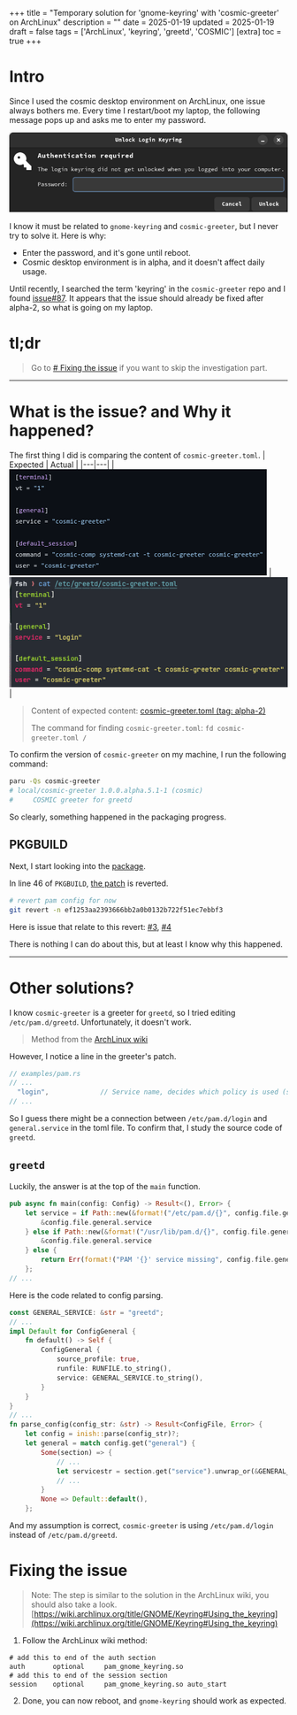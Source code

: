 +++
title = "Temporary solution for 'gnome-keyring' with 'cosmic-greeter' on ArchLinux"
description = ""
date = 2025-01-19
updated = 2025-01-19
draft = false
tags = ['ArchLinux', 'keyring', 'greetd', 'COSMIC']
[extra]
toc = true
+++

# Intro
Since I used the cosmic desktop environment on ArchLinux, one issue always bothers me. Every time I restart/boot my laptop, the following message pops up and asks me to enter my password.

![issue](./issue.png)

I know it must be related to `gnome-keyring` and `cosmic-greeter`, but I never try to solve it. Here is why:
- Enter the password, and it's gone until reboot.
- Cosmic desktop environment is in alpha, and it doesn't affect daily usage.


Until recently, I searched the term 'keyring' in the `cosmic-greeter` repo and I found [issue#87](https://github.com/pop-os/cosmic-greeter/issues/87).
It appears that the issue should already be fixed after alpha-2, so what is going on my laptop.

# tl;dr
> Go to [# Fixing the issue](#fixing-the-issue) if you want to skip the investigation part.

---

# What is the issue? and Why it happened?
The first thing I did is comparing the content of `cosmic-greeter.toml`.
| Expected | Actual |
|---|---|
| ![expected](./expected.png) | ![actual](./actual.png) |
> Content of expected content: [cosmic-greeter.toml (tag: alpha-2)](https://github.com/pop-os/cosmic-greeter/blob/epoch-1.0.0-alpha.2/cosmic-greeter.toml)
>
> The command for finding `cosmic-greeter.toml`: `fd cosmic-greeter.toml /`

To confirm the version of `cosmic-greeter` on my machine, I run the following command:
```bash
paru -Qs cosmic-greeter
# local/cosmic-greeter 1.0.0.alpha.5.1-1 (cosmic)
#     COSMIC greeter for greetd
```
So clearly, something happened in the packaging progress.

## PKGBUILD
Next, I start looking into the [package](https://gitlab.archlinux.org/archlinux/packaging/packages/cosmic-greeter/-/blob/1.0.0.alpha.5.1-1/PKGBUILD).

In line 46 of `PKGBUILD`, [the patch](https://github.com/pop-os/cosmic-greeter/pull/124/commits/ef1253aa2393666bb2a0b0132b722f51ec7ebbf3) is reverted.
```bash
# revert pam config for now
git revert -n ef1253aa2393666bb2a0b0132b722f51ec7ebbf3
```
Here is issue that relate to this revert: [#3](https://gitlab.archlinux.org/archlinux/packaging/packages/cosmic-greeter/-/issues/3), [#4](https://gitlab.archlinux.org/archlinux/packaging/packages/cosmic-greeter/-/issues/4)

There is nothing I can do about this, but at least I know why this happened.

---

# Other solutions?
I know `cosmic-greeter` is a greeter for `greetd`, so I tried editing `/etc/pam.d/greetd`. Unfortunately, it doesn't work.
> Method from the [ArchLinux wiki](https://wiki.archlinux.org/title/GNOME/Keyring#Using_the_keyring)

However, I notice a line in the greeter's patch.
```rust
// examples/pam.rs
// ...
  "login",             // Service name, decides which policy is used (see `/etc/pam.d`)
// ...
```
So I guess there might be a connection between `/etc/pam.d/login` and `general.service` in the toml file.
To confirm that, I study the source code of `greetd`.

## `greetd`
Luckily, the answer is at the top of the `main` function.
```rust
pub async fn main(config: Config) -> Result<(), Error> {
    let service = if Path::new(&format!("/etc/pam.d/{}", config.file.general.service)).exists() {
        &config.file.general.service
    } else if Path::new(&format!("/usr/lib/pam.d/{}", config.file.general.service)).exists() {
        &config.file.general.service
    } else {
        return Err(format!("PAM '{}' service missing", config.file.general.service).into());
    };
// ...
```

Here is the code related to config parsing.
```rust
const GENERAL_SERVICE: &str = "greetd";
// ...
impl Default for ConfigGeneral {
    fn default() -> Self {
        ConfigGeneral {
            source_profile: true,
            runfile: RUNFILE.to_string(),
            service: GENERAL_SERVICE.to_string(),
        }
    }
}
// ...
fn parse_config(config_str: &str) -> Result<ConfigFile, Error> {
    let config = inish::parse(config_str)?;
    let general = match config.get("general") {
        Some(section) => {
            // ...
            let servicestr = section.get("service").unwrap_or(&GENERAL_SERVICE);
            // ...
        }
        None => Default::default(),
    };
```
And my assumption is correct, `cosmic-greeter` is using `/etc/pam.d/login` instead of `/etc/pam.d/greetd`.

# Fixing the issue
> Note: The step is similar to the solution in the ArchLinux wiki, you should also take a look.
> [https://wiki.archlinux.org/title/GNOME/Keyring#Using_the_keyring](https://wiki.archlinux.org/title/GNOME/Keyring#Using_the_keyring)

1. Follow the ArchLinux wiki method:
```
# add this to end of the auth section
auth       optional     pam_gnome_keyring.so
# add this to end of the session section
session    optional     pam_gnome_keyring.so auto_start
```
2. Done, you can now reboot, and `gnome-keyring` should work as expected.
